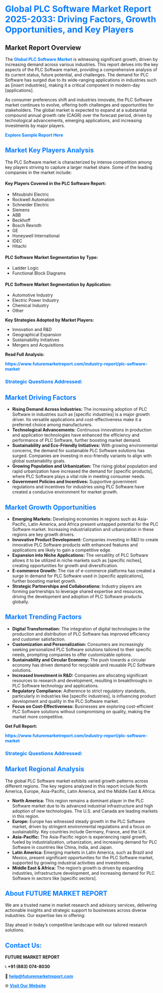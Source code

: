 <h1 style="color: #007BFF;">Global PLC Software Market Report 2025-2033: Driving Factors, Growth Opportunities, and Key Players</h1>

<section id="overview">
<h2>Market Report Overview</h2>
<p>The <a href="https://www.futuremarketreport.com/industry-report/plc-software-market" style="color: #007BFF; text-decoration: none;"><strong>Global PLC Software Market</strong></a> is witnessing significant growth, driven by increasing demand across various industries. This report delves into the key aspects of the PLC Software market, providing a comprehensive analysis of its current status, future potential, and challenges. The demand for PLC Software has surged due to its wide-ranging applications in industries such as [insert industries], making it a critical component in modern-day [applications].</p>
<p>As consumer preferences shift and industries innovate, the PLC Software market continues to evolve, offering both challenges and opportunities for stakeholders. The global market is expected to expand at a substantial compound annual growth rate (CAGR) over the forecast period, driven by technological advancements, emerging applications, and increasing investments by major players.</p>
</section>

<section id="overview">
<p><a href="https://www.futuremarketreport.com/request-sample/reportId=50992" style="color: #007BFF; text-decoration: none;"><strong>Explore Sample Report Here</strong></a></p>
</section>

<section id="key-players">
<h2 style="color: #007BFF;">Market Key Players Analysis</h2>
<p>The PLC Software market is characterized by intense competition among key players striving to capture a larger market share. Some of the leading companies in the market include:</p>
<h4>Key Players Covered in the PLC Software Report:</h4>
<ul><li>Mitsubishi Electric</li><li>Rockwell Automation</li><li>Schneider Electric</li><li>Siemens</li><li>ABB</li><li>Beckhoff</li><li>Bosch Rexroth</li><li>GE</li><li>Honeywell International</li><li>IDEC</li><li>Hitachi</li></ul>
<h4>PLC Software Market Segmentation by Type:</h4>
<ul><li>Ladder Logic</li><li>Functional Block Diagrams</li></ul>

<h4>PLC Software Market Segmentation by Application:</h4>
<ul><li>Automotive Industry</li><li>Electric Power Industry</li><li>Chemical Industry</li><li>Other</li></ul>
<p><strong>Key Strategies Adopted by Market Players:</strong></p>
<ul>
<li>Innovation and R&D</li>
<li>Geographical Expansion</li>
<li>Sustainability Initiatives</li>
<li>Mergers and Acquisitions</li>
</ul>
</section>

<section>
<p><strong>Read Full Analysis: </strong></p><a href="https://www.futuremarketreport.com/industry-report/plc-software-market" style="color: #007BFF; text-decoration: none;"><strong>https://www.futuremarketreport.com/industry-report/plc-software-market</strong></a>
<h3 style="color: #007BFF;">Strategic Questions Addressed:</h3>
</section>

<section id="driving-factors">
<h2 style="color: #007BFF;">Market Driving Factors</h2>
<ul>
<li><strong>Rising Demand Across Industries:</strong> The increasing adoption of PLC Software in industries such as [specific industries] is a major growth driver. Its versatile applications and cost-effectiveness make it a preferred choice among manufacturers.</li>
<li><strong>Technological Advancements:</strong> Continuous innovations in production and application technologies have enhanced the efficiency and performance of PLC Software, further boosting market demand.</li>
<li><strong>Sustainability and Eco-Friendly Initiatives:</strong> With growing environmental concerns, the demand for sustainable PLC Software solutions has surged. Companies are investing in eco-friendly variants to align with global sustainability goals.</li>
<li><strong>Growing Population and Urbanization:</strong> The rising global population and rapid urbanization have increased the demand for [specific products], where PLC Software plays a vital role in meeting consumer needs.</li>
<li><strong>Government Policies and Incentives:</strong> Supportive government regulations and incentives for industries using PLC Software have created a conducive environment for market growth.</li>
</ul>
</section>

<section id="growth-opportunities">
<h2 style="color: #007BFF;">Market Growth Opportunities</h2>
<ul>
<li><strong>Emerging Markets:</strong> Developing economies in regions such as Asia-Pacific, Latin America, and Africa present untapped potential for the PLC Software market. Increasing industrialization and urbanization in these regions are key growth drivers.</li>
<li><strong>Innovative Product Development:</strong> Companies investing in R&D to create innovative PLC Software products with enhanced features and applications are likely to gain a competitive edge.</li>
<li><strong>Expansion into Niche Applications:</strong> The versatility of PLC Software allows it to be utilized in niche markets such as [specific niches], creating opportunities for growth and diversification.</li>
<li><strong>E-commerce Growth:</strong> The rise of e-commerce platforms has created a surge in demand for PLC Software used in [specific applications], further boosting market growth.</li>
<li><strong>Strategic Partnerships and Collaborations:</strong> Industry players are forming partnerships to leverage shared expertise and resources, driving the development and adoption of PLC Software products globally.</li>
</ul>
</section>

<section id="trending-factors">
<h2 style="color: #007BFF;">Market Trending Factors</h2>
<ul>
<li><strong>Digital Transformation:</strong> The integration of digital technologies in the production and distribution of PLC Software has improved efficiency and customer satisfaction.</li>
<li><strong>Customization and Personalization:</strong> Consumers are increasingly seeking personalized PLC Software solutions tailored to their specific needs, prompting companies to offer customizable options.</li>
<li><strong>Sustainability and Circular Economy:</strong> The push towards a circular economy has driven demand for recyclable and reusable PLC Software solutions.</li>
<li><strong>Increased Investment in R&D:</strong> Companies are allocating significant resources to research and development, resulting in breakthroughs in PLC Software technology and applications.</li>
<li><strong>Regulatory Compliance:</strong> Adherence to strict regulatory standards, particularly in industries like [specific industries], is influencing product development and quality in the PLC Software market.</li>
<li><strong>Focus on Cost-Effectiveness:</strong> Businesses are exploring cost-efficient PLC Software solutions without compromising on quality, making the market more competitive.</li>
</ul>
</section>

<section>
<p><strong>Get Full Report: </strong></p><a href="https://www.futuremarketreport.com/industry-report/plc-software-market" style="color: #007BFF; text-decoration: none;"><strong>https://www.futuremarketreport.com/industry-report/plc-software-market</strong></a>
<h3 style="color: #007BFF;">Strategic Questions Addressed:</h3>
</section>


<section id="regional-analysis">
<h2 style="color: #007BFF;">Market Regional Analysis</h2>
<p>The global PLC Software market exhibits varied growth patterns across different regions. The key regions analyzed in this report include North America, Europe, Asia-Pacific, Latin America, and the Middle East & Africa:</p>
<ul>
<li><strong>North America:</strong> This region remains a dominant player in the PLC Software market due to its advanced industrial infrastructure and high adoption of new technologies. The U.S. and Canada are leading markets in this region.</li>
<li><strong>Europe:</strong> Europe has witnessed steady growth in the PLC Software market, driven by stringent environmental regulations and a focus on sustainability. Key countries include Germany, France, and the U.K.</li>
<li><strong>Asia-Pacific:</strong> The Asia-Pacific region is experiencing rapid growth, fueled by industrialization, urbanization, and increasing demand for PLC Software in countries like China, India, and Japan.</li>
<li><strong>Latin America:</strong> Emerging markets in Latin America, such as Brazil and Mexico, present significant opportunities for the PLC Software market, supported by growing industrial activities and investments.</li>
<li><strong>Middle East & Africa:</strong> The region’s growth is driven by expanding industries, infrastructure development, and increasing demand for PLC Software in sectors like [specific sectors].</li>
</ul>
</section>

<footer>
<h2 style="color: #007BFF;">About FUTURE MARKET REPORT</h2>
<p>We are a trusted name in market research and advisory services, delivering actionable insights and strategic support to businesses across diverse industries. Our expertise lies in offering:</p>

<p>Stay ahead in today’s competitive landscape with our tailored research solutions.</p>

<h2 style="color: #007BFF;">Contact Us:</h2>
<p><strong>FUTURE MARKET REPORT</strong></p>
<p>📞 <strong>+91 (883) 074-8030</strong></p>
<p>📧 <strong><a href="mailto:help@futuremarketreport.com" style="color: #007BFF;">help@futuremarketreport.com</a></strong></p>
<p>🌐 <strong><a href="https://www.futuremarketreport.com/" style="color: #007BFF;">Visit Our Website</a></strong></p>
</footer>